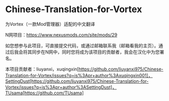 # Chinese-Translation-for-Vortex
为Vortex（一款Mod管理器）适配的中文翻译

N网项目：https://www.nexusmods.com/site/mods/29

如您想参与此项目，可直接提交代码，或通过邮箱联系我（邮箱看我的主页）。通过后我会将其同步在N网中，同时您将成为该项目的贡献者，我会在汉化中为您署名。

本项目贡献者：liuyanxi，xuqingxin[https://github.com/liuyanxi975/Chinese-Translation-for-Vortex/issues?q=is%3Apr+author%3Axuqingxin001]，SettingDust[https://github.com/liuyanxi975/Chinese-Translation-for-Vortex/issues?q=is%3Apr+author%3ASettingDust]，TUsama[https://github.com/TUsama]
